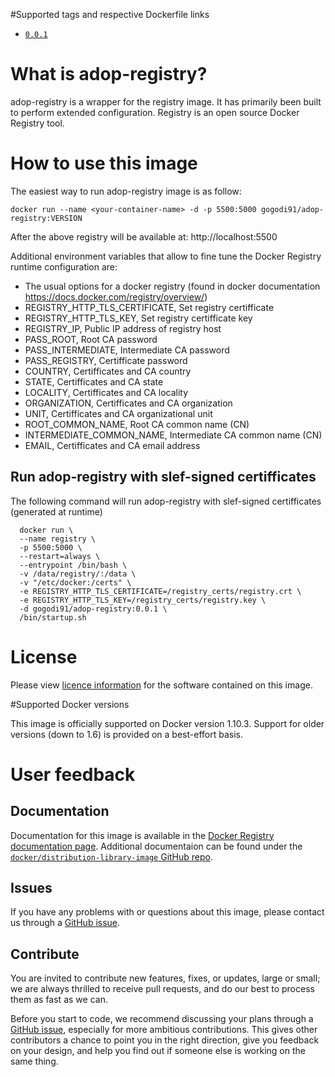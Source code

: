 #Supported tags and respective Dockerfile links

- [`0.0.1`](https://github.com/Accenture/adop-registry/blob/master/Dockerfile.md)

# What is adop-registry?

adop-registry is a wrapper for the registry image. It has primarily been built to perform extended configuration.
Registry is an open source Docker Registry tool.

# How to use this image

The easiest way to run adop-registry image is as follow:
```
docker run --name <your-container-name> -d -p 5500:5000 gogodi91/adop-registry:VERSION
```
After the above registry will be available at: http://localhost:5500

Additional environment variables that allow to fine tune the Docker Registry runtime configuration are:

* The usual options for a docker registry (found in docker documentation https://docs.docker.com/registry/overview/)
* REGISTRY_HTTP_TLS_CERTIFICATE, Set registry certifficate
* REGISTRY_HTTP_TLS_KEY, Set registry certifficate key
* REGISTRY_IP, Public IP address of registry host
* PASS_ROOT, Root CA password
* PASS_INTERMEDIATE, Intermediate CA password
* PASS_REGISTRY, Certifficate password
* COUNTRY, Certifficates and CA country
* STATE, Certifficates and CA state
* LOCALITY, Certifficates and CA locality
* ORGANIZATION, Certifficates and CA organization
* UNIT, Certifficates and CA organizational unit
* ROOT_COMMON_NAME, Root CA common name (CN)
* INTERMEDIATE_COMMON_NAME, Intermediate CA common name (CN)
* EMAIL, Certifficates and CA email address

## Run adop-registry with slef-signed certifficates

The following command will run adop-registry with slef-signed certifficates (generated at runtime)
```
  docker run \
  --name registry \
  -p 5500:5000 \
  --restart=always \
  --entrypoint /bin/bash \
  -v /data/registry/:/data \
  -v "/etc/docker:/certs" \
  -e REGISTRY_HTTP_TLS_CERTIFICATE=/registry_certs/registry.crt \
  -e REGISTRY_HTTP_TLS_KEY=/registry_certs/registry.key \
  -d gogodi91/adop-registry:0.0.1 \
  /bin/startup.sh
```

# License
Please view [licence information](LICENCE.md) for the software contained on this image.

#Supported Docker versions

This image is officially supported on Docker version 1.10.3.
Support for older versions (down to 1.6) is provided on a best-effort basis.

# User feedback

## Documentation
Documentation for this image is available in the [Docker Registry documentation page](https://docs.docker.com/registry/overview/). 
Additional documentaion can be found under the [`docker/distribution-library-image` GitHub repo](https://github.com/docker/distribution-library-image).

## Issues
If you have any problems with or questions about this image, please contact us through a [GitHub issue](https://github.com/Accenture/adop-registry/issues).

## Contribute
You are invited to contribute new features, fixes, or updates, large or small; we are always thrilled to receive pull requests, and do our best to process them as fast as we can.

Before you start to code, we recommend discussing your plans through a [GitHub issue](https://github.com/Accenture/adop-registry/issues), especially for more ambitious contributions. This gives other contributors a chance to point you in the right direction, give you feedback on your design, and help you find out if someone else is working on the same thing.